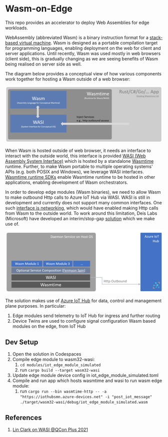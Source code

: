 # Wasm-on-Edge

This repo provides an accelerator to deploy Web Assemblies for edge workloads.

WebAssembly (abbreviated Wasm) is a binary instruction format for a [stack-based virtual machine](https://andreabergia.com/stack-based-virtual-machines/). Wasm is designed as a portable compilation target for programming languages, enabling deployment on the web for client and server applications. Until recently, Wasm was used mostly in web browsers (client side), this is gradually changing as we are seeing benefits of Wasm being realised on server side as well.

The diagram below provides a conceptual view of how various components work together for hosting a Wasm outside of a web browser:

![alt text](images/wasm-wasi-conceptual.png "Web Assemblies and WASI Conceptual Diagram")

When Wasm is hosted outside of web browser, it needs an interface to interact with the outside world, this interface is provided [WASI (Web Assembly System Interface)](https://wasi.dev/) which is hosted by a standalone [Wasmtime](https://github.com/bytecodealliance/wasmtime) runtime. Further, to make Wasm portable to multiple operating systems' APIs (e.g. both POSIX and Windows), we leverage WASI interfaces. [Wasmtime runtime SDKs](https://docs.wasmtime.dev/lang.html) enable Wasmtime runtime to be hosted in other applications, enabling development of Wasm orchestrators.

In order to develop edge modules (Wasm binaries), we need to allow Wasm to make outbound Http calls to Azure IoT Hub via WASI. WASI is still in development and currently does not support many common interfaces. One such [interface is networking](https://github.com/WebAssembly/WASI/pull/312), which would have enabled making Http calls from Wasm to the outside world. To work around this limitation, Deis Labs (Microsoft) have developed an interim/stop-gap [solution](https://github.com/deislabs/wasi-experimental-http) which we make use of.

![alt text](images/wasm-wasi-edge.png "Web Assemblies on Edge")

The solution makes use of [Azure IoT Hub](https://docs.microsoft.com/en-gb/azure/iot-hub/) for data, control and management plane purposes. In particular:

1. Edge modules send telemetry to IoT Hub for ingress and further routing
2. Device Twins are used to configure signal configuration Wasm based modules on the edge, from IoT Hub

## Dev Setup

1. Open the solution in Codespaces
2. Compile edge module to wasm32-wasi:
    1. `cd modules/iot_edge_module_simulated`
    2. run `cargo build --target wasm32-wasi`
3. Update edge module device config in iot_edge_module_simulated.toml
4. Compile and run app which hosts wasmtime and wasi to run wasm edge module:
    1. run `cargo run --bin wasmtime-http -- -a "https://iothubsmn.azure-devices.net" -i "post_iot_message" ./target/wasm32-wasi/debug/iot_edge_module_simulated.wasm`

## References

1. [Lin Clark on WASI @QCon Plus 2021](https://www.infoq.com/presentations/wasi-system-interface/)